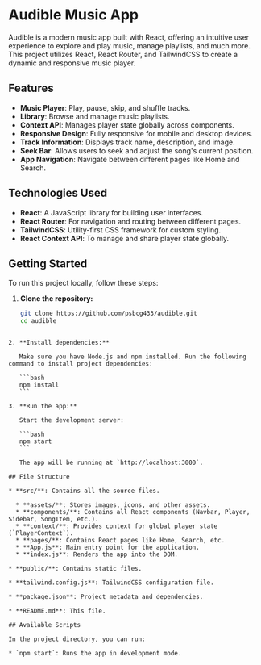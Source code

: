 

# Audible Music App

Audible is a modern music app built with React, offering an intuitive user experience to explore and play music, manage playlists, and much more. This project utilizes React, React Router, and TailwindCSS to create a dynamic and responsive music player.

## Features

- **Music Player**: Play, pause, skip, and shuffle tracks.
- **Library**: Browse and manage music playlists.
- **Context API**: Manages player state globally across components.
- **Responsive Design**: Fully responsive for mobile and desktop devices.
- **Track Information**: Displays track name, description, and image.
- **Seek Bar**: Allows users to seek and adjust the song's current position.
- **App Navigation**: Navigate between different pages like Home and Search.

## Technologies Used

- **React**: A JavaScript library for building user interfaces.
- **React Router**: For navigation and routing between different pages.
- **TailwindCSS**: Utility-first CSS framework for custom styling.
- **React Context API**: To manage and share player state globally.

## Getting Started

To run this project locally, follow these steps:

1. **Clone the repository:**

   ```bash
   git clone https://github.com/psbcg433/audible.git
   cd audible
````

2. **Install dependencies:**

   Make sure you have Node.js and npm installed. Run the following command to install project dependencies:

   ```bash
   npm install
   ```

3. **Run the app:**

   Start the development server:

   ```bash
   npm start
   ```

   The app will be running at `http://localhost:3000`.

## File Structure

* **src/**: Contains all the source files.

  * **assets/**: Stores images, icons, and other assets.
  * **components/**: Contains all React components (Navbar, Player, Sidebar, SongItem, etc.).
  * **context/**: Provides context for global player state (`PlayerContext`).
  * **pages/**: Contains React pages like Home, Search, etc.
  * **App.js**: Main entry point for the application.
  * **index.js**: Renders the app into the DOM.

* **public/**: Contains static files.

* **tailwind.config.js**: TailwindCSS configuration file.

* **package.json**: Project metadata and dependencies.

* **README.md**: This file.

## Available Scripts

In the project directory, you can run:

* `npm start`: Runs the app in development mode.

